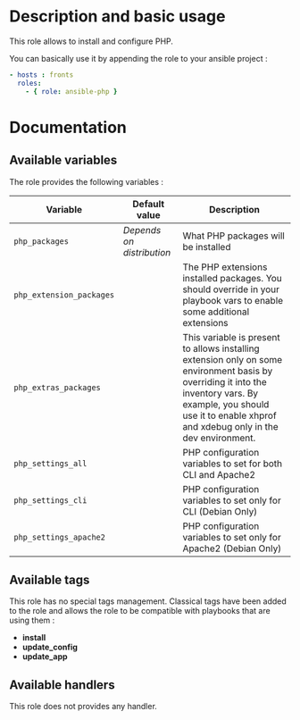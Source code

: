 # Description and basic usage

This role allows to install and configure PHP.

You can basically use it by appending the role to your ansible project :

```yml
- hosts : fronts
  roles:
    - { role: ansible-php }
```

# Documentation

## Available variables


The role provides the following variables :

Variable | Default value |Description
---------|---------------|------------
`php_packages` | *Depends on distribution* | What PHP packages will be installed
`php_extension_packages`| | The PHP extensions installed packages. You should override in your playbook vars to enable some additional extensions
`php_extras_packages`| | This variable is present to allows installing extension only on some environment basis by overriding it into the inventory vars. By example, you should use it to enable xhprof and xdebug only in the dev environment.
`php_settings_all`| | PHP configuration variables to set for both CLI and Apache2
`php_settings_cli`| | PHP configuration variables to set only for CLI (Debian Only)
`php_settings_apache2`| | PHP configuration variables to set only for Apache2 (Debian Only)


## Available tags

This role has no special tags management. Classical tags have been added to the role and allows the role to be compatible with playbooks that are using them :

* **install**
* **update_config**
* **update_app**

## Available handlers

This role does not provides any handler.
